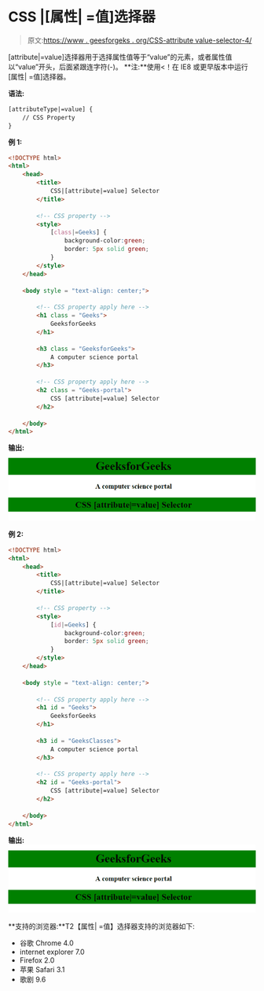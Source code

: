 # CSS |[属性| =值]选择器

> 原文:[https://www . geesforgeks . org/CSS-attribute value-selector-4/](https://www.geeksforgeeks.org/css-attributevalue-selector-4/)

[attribute|=value]选择器用于选择属性值等于“value”的元素，或者属性值以“value”开头，后面紧跟连字符(-)。
**注:**使用<！在 IE8 或更早版本中运行[属性| =值]选择器。

**语法:**

```html
[attributeType|=value] {
    // CSS Property
}

```

**例 1:**

```html
<!DOCTYPE html> 
<html> 
    <head> 
        <title>
            CSS|[attribute|=value] Selector
        </title>

        <!-- CSS property -->
        <style>
            [class|=Geeks] {
                background-color:green;
                border: 5px solid green;
            }
        </style>
    </head> 

    <body style = "text-align: center;">

        <!-- CSS property apply here -->
        <h1 class = "Geeks">
            GeeksforGeeks
        </h1>

        <h3 class = "GeeksforGeeks">
            A computer science portal
        </h3>

        <!-- CSS property apply here -->
        <h2 class = "Geeks-portal">
            CSS [attribute|=value] Selector
        </h2>

    </body>
</html>                    
```

**输出:**
![](img/df9c33a14f60c4f4dc838204a63c2b2c.png)

**例 2:**

```html
<!DOCTYPE html> 
<html> 
    <head> 
        <title>
            CSS|[attribute|=value] Selector
        </title>

        <!-- CSS property -->
        <style>
            [id|=Geeks] {
                background-color:green;
                border: 5px solid green;
            }
        </style>
    </head> 

    <body style = "text-align: center;">

        <!-- CSS property apply here -->
        <h1 id = "Geeks">
            GeeksforGeeks
        </h1>

        <h3 id = "GeeksClasses">
            A computer science portal
        </h3>

        <!-- CSS property apply here -->
        <h2 id = "Geeks-portal">
            CSS [attribute|=value] Selector
        </h2>

    </body>
</html>                    
```

**输出:**
![](img/df9c33a14f60c4f4dc838204a63c2b2c.png)

**支持的浏览器:**T2【属性| =值】选择器支持的浏览器如下:

*   谷歌 Chrome 4.0
*   internet explorer 7.0
*   Firefox 2.0
*   苹果 Safari 3.1
*   歌剧 9.6
